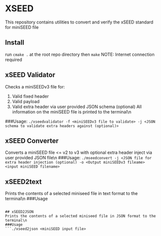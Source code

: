 # XSEED
This repository contains utilities to convert and verify the xSEED standard for miniSEED file

## Install
run ```cmake .``` at the root repo directory
then ``make`` NOTE: Internet connection required 

## xSEED Validator
Checks a miniSEEDv3 file for: 
1. Valid fixed header
2. Valid payload
3. Valid extra header via user provided JSON schema (optional)
All information on the miniSEED file is printed to the terminal\n

###Usage:
```./xseedvalidator -f <miniSEEDv3 file to validate> -j <JSON schema to validate extra headers against (optional)>```

## xSEED Converter
Converts a miniSEED file <= v2 to v3 with optional extra header inject via user provided JSON file\n
###Usage:
```./mseedconvert -j <JSON file for extra header injection (optional) -o <Output miniSEEDv3 fileame> <input miniSEED filename>```

## xSEED2text
Prints the contents of a selected miniseed file in text format to the terminal\n
###Usage
```./xseed2text <miniSEED input file>

## xSEED2JSON
Prints the contents of a selected miniseed file in JSON format to the terminal\n
###Usage
```./xseed2json <miniSEED input file>

